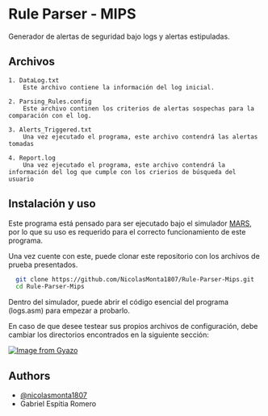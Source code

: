 
# Rule Parser - MIPS

 Generador de alertas de seguridad bajo logs y alertas estipuladas. 


## Archivos

    1. DataLog.txt
        Este archivo contiene la información del log inicial.
    
    2. Parsing_Rules.config
        Este archivo continen los criterios de alertas sospechas para la comparación con el log.
    
    3. Alerts_Triggered.txt
        Una vez ejecutado el programa, este archivo contendrá las alertas tomadas

    4. Report.log
        Una vez ejecutado el programa, este archivo contendrá la información del log que cumple con los crierios de búsqueda del usuario


## Instalación y uso

Este programa está pensado para ser ejecutado bajo el simulador [MARS](http://courses.missouristate.edu/kenvollmar/mars/), por lo que su uso es requerido para el correcto funcionamiento de este programa.

Una vez cuente con este, puede clonar este repositorio con los archivos de prueba presentados.

```bash
  git clone https://github.com/NicolasMonta1807/Rule-Parser-Mips.git
  cd Rule-Parser-Mips
```

Dentro del simulador, puede abrir el código esencial del programa (logs.asm) para empezar a probarlo.

En caso de que desee testear sus propios archivos de configuración, debe cambiar los directorios encontrados en la siguiente sección:

[![Image from Gyazo](https://i.gyazo.com/334343845c8e865799f76f543639403c.png)](https://gyazo.com/334343845c8e865799f76f543639403c)
    

## Authors

- [@nicolasmonta1807](https://www.github.com/NicolasMonta1807)
- Gabriel Espitia Romero

